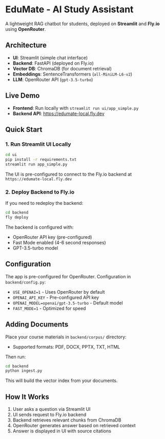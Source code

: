 # EduMate - AI Study Assistant

A lightweight RAG chatbot for students, deployed on **Streamlit** and **Fly.io** using **OpenRouter**.

## Architecture

- **UI**: Streamlit (simple chat interface)
- **Backend**: FastAPI (deployed on Fly.io)
- **Vector DB**: ChromaDB (for document retrieval)
- **Embeddings**: SentenceTransformers (`all-MiniLM-L6-v2`)
- **LLM**: OpenRouter API (`gpt-3.5-turbo`)

## Live Demo

- **Frontend**: Run locally with `streamlit run ui/app_simple.py`
- **Backend API**: https://edumate-local.fly.dev

## Quick Start

### 1. Run Streamlit UI Locally

```bash
cd ui
pip install -r requirements.txt
streamlit run app_simple.py
```

The UI is pre-configured to connect to the Fly.io backend at `https://edumate-local.fly.dev`

### 2. Deploy Backend to Fly.io

If you need to redeploy the backend:

```bash
cd backend
fly deploy
```

The backend is configured with:
- OpenRouter API key (pre-configured)
- Fast Mode enabled (4-6 second responses)
- GPT-3.5-turbo model

## Configuration

The app is pre-configured for OpenRouter. Configuration in `backend/config.py`:

- `USE_OPENAI=1` - Uses OpenRouter by default
- `OPENAI_API_KEY` - Pre-configured API key
- `OPENAI_MODEL=openai/gpt-3.5-turbo` - Default model
- `FAST_MODE=1` - Optimized for speed

## Adding Documents

Place your course materials in `backend/corpus/` directory:
- Supported formats: PDF, DOCX, PPTX, TXT, HTML

Then run:
```bash
cd backend
python ingest.py
```

This will build the vector index from your documents.

## How It Works

1. User asks a question via Streamlit UI
2. UI sends request to Fly.io backend
3. Backend retrieves relevant chunks from ChromaDB
4. OpenRouter generates answer based on retrieved context
5. Answer is displayed in UI with source citations



